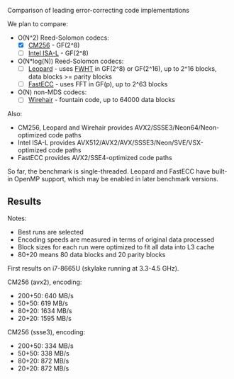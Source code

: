 Comparison of leading error-correcting code implementations

We plan to compare:
- O(N^2) Reed-Solomon codecs:
  - [x] [CM256](https://github.com/catid/cm256) - GF(2^8)
  - [ ] [Intel ISA-L](https://github.com/intel/isa-l) - GF(2^8)
- O(N*log(N)) Reed-Solomon codecs:
  - [ ] [Leopard](https://github.com/catid/leopard) - uses [FWHT](https://en.wikipedia.org/wiki/Fast_Walsh%E2%80%93Hadamard_transform) in GF(2^8) or GF(2^16), up to 2^16 blocks, data blocks >= parity blocks
  - [ ] [FastECC](https://github.com/Bulat-Ziganshin/FastECC) - uses FFT in GF(p), up to 2^63 blocks
- O(N) non-MDS codecs:
  - [ ] [Wirehair](https://github.com/catid/wirehair) - fountain code, up to 64000 data blocks

Also:
- CM256, Leopard and Wirehair provides AVX2/SSSE3/Neon64/Neon-optimized code paths
- Intel ISA-L provides AVX512/AVX2/AVX/SSSE3/Neon/SVE/VSX-optimized code paths
- FastECC provides AVX2/SSE4-optimized code paths

So far, the benchmark is single-threaded. Leopard and FastECC have built-in OpenMP support, which may be enabled in later benchmark versions.


## Results

Notes:
- Best runs are selected
- Encoding speeds are measured in terms of original data processed
- Block sizes for each run were optimized to fit all data into L3 cache
- 80+20 means 80 data blocks and 20 parity blocks

First results on i7-8665U (skylake running at 3.3-4.5 GHz).

CM256 (avx2), encoding:
- 200+50: 640 MB/s
- 50+50: 619 MB/s
- 80+20: 1634 MB/s
- 20+20: 1595 MB/s

CM256 (ssse3), encoding:
- 200+50: 334 MB/s
- 50+50: 338 MB/s
- 80+20: 872 MB/s
- 20+20: 872 MB/s
